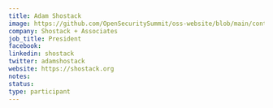 ```yaml
---
title: Adam Shostack
image: https://github.com/OpenSecuritySummit/oss-website/blob/main/content/participant/images/adamshostac.jpg?raw=true
company: Shostack + Associates
job_title: President
facebook:
linkedin: shostack
twitter: adamshostack
website: https://shostack.org
notes:
status: 
type: participant
---
```

